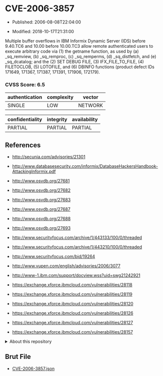 # CVE-2006-3857

- Published: 2006-08-08T22:04:00

- Modified: 2018-10-17T21:31:00

Multiple buffer overflows in IBM Informix Dynamic Server (IDS) before 9.40.TC6 and 10.00 before 10.00.TC3 allow remote authenticated users to execute arbitrary code via (1) the getname function, as used by (a) _sq_remview, (b) _sq_remproc, (c) _sq_remperms, (d) _sq_distfetch, and (e) _sq_dcatalog; and the (2) SET DEBUG FILE, (3) IFX_FILE_TO_FILE, (4) FILETOCLOB, (5) LOTOFILE, and (6) DBINFO functions (product defect IDs 171649, 171367, 171387, 171391, 171906, 172179).

### CVSS Score: **6.5**

| authentication | complexity | vector |
| --- | --- | --- |
| SINGLE | LOW | NETWORK |

| confidentiality | integrity | availability |
| --- | --- | --- |
| PARTIAL | PARTIAL | PARTIAL |

## References

* http://secunia.com/advisories/21301

* http://www.databasesecurity.com/informix/DatabaseHackersHandbook-AttackingInformix.pdf

* http://www.osvdb.org/27681

* http://www.osvdb.org/27682

* http://www.osvdb.org/27683

* http://www.osvdb.org/27687

* http://www.osvdb.org/27688

* http://www.osvdb.org/27693

* http://www.securityfocus.com/archive/1/443133/100/0/threaded

* http://www.securityfocus.com/archive/1/443210/100/0/threaded

* http://www.securityfocus.com/bid/19264

* http://www.vupen.com/english/advisories/2006/3077

* http://www-1.ibm.com/support/docview.wss?uid=swg21242921

* https://exchange.xforce.ibmcloud.com/vulnerabilities/28118

* https://exchange.xforce.ibmcloud.com/vulnerabilities/28119

* https://exchange.xforce.ibmcloud.com/vulnerabilities/28120

* https://exchange.xforce.ibmcloud.com/vulnerabilities/28126

* https://exchange.xforce.ibmcloud.com/vulnerabilities/28127

* https://exchange.xforce.ibmcloud.com/vulnerabilities/28157

<details>
<summary>About this repository</summary> 

  This repository is part of the project [Live Hack CVE](https://github.com/Live-Hack-CVE). Main website can be found [www.live-hack.org](https://www.live-hack.org) 
  
  Made by [Sn0wAlice](https://github.com/Sn0wAlice) for the people that care about security and need to have a feed of the latest CVEs. Hope you enjoy it, don't forget to star the repo and follow me on [Twitter](https://twitter.com/Sn0wAlice) and [Github](https://github.com/Sn0wAlice). And that is my [personnal website](https://www.alice-snow.me/)

  - [Home Page](https://github.com/Live-Hack-CVE)
  - [Framework](https://github.com/Live-Hack-CVE/cve-framework)
  - [CVE database](https://github.com/Live-Hack-CVE/full_database)
  - [Changelog](https://github.com/Live-Hack-CVE/Changelog)
</details>

## Brut File

* [CVE-2006-3857.json](https://raw.githubusercontent.com/Live-Hack-CVE/full_database/main/cves/2006/CVE-2006-3857.json)

